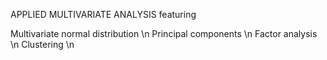 APPLIED MULTIVARIATE ANALYSIS featuring

Multivariate normal distribution \n
Principal components \n
Factor analysis \n
Clustering \n
